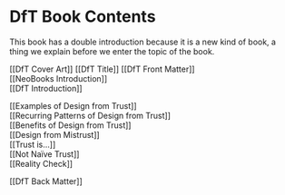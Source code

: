 # DfT Book Contents

This book has a double introduction because it is a new kind of book, a thing we explain before we enter the topic of the book.

[[DfT Cover Art]]
[[DfT Title]]
[[DfT Front Matter]]  
[[NeoBooks Introduction]]  
[[DfT Introduction]]  

[[Examples of Design from Trust]]  
[[Recurring Patterns of Design from Trust]]  
[[Benefits of Design from Trust]]  
[[Design from Mistrust]]  
[[Trust is…]]  
[[Not Naïve Trust]]  
[[Reality Check]]  

[[DfT Back Matter]]  

